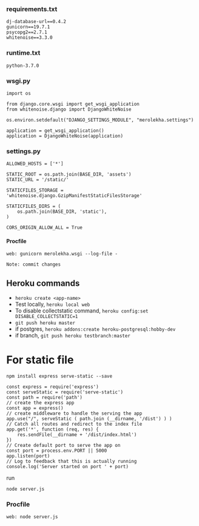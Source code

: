 
### requirements.txt
```
dj-database-url==0.4.2
gunicorn==19.7.1
psycopg2==2.7.1
whitenoise==3.3.0
```

### runtime.txt
```
python-3.7.0

```
### wsgi.py
```
import os

from django.core.wsgi import get_wsgi_application
from whitenoise.django import DjangoWhiteNoise

os.environ.setdefault("DJANGO_SETTINGS_MODULE", "merolekha.settings")

application = get_wsgi_application()
application = DjangoWhiteNoise(application)

```

### settings.py
```
ALLOWED_HOSTS = ['*']

STATIC_ROOT = os.path.join(BASE_DIR, 'assets')
STATIC_URL = '/static/'

STATICFILES_STORAGE = 'whitenoise.django.GzipManifestStaticFilesStorage'

STATICFILES_DIRS = (
    os.path.join(BASE_DIR, 'static'),
)

CORS_ORIGIN_ALLOW_ALL = True

```
#### Procfile
```
web: gunicorn merolekha.wsgi --log-file -

```
`Note: commit changes`

## Heroku commands
- `heroku create <app-name>`
- Test locally, `heroku local web`
- To disable collectstatic command, `heroku config:set DISABLE_COLLECTSTATIC=1`
- `git push heroku master`
- if postgres, `heroku addons:create heroku-postgresql:hobby-dev`
- if branch, `git push heroku testbranch:master`

# For static file
`npm install express serve-static --save`

```
const express = require('express')
const serveStatic = require('serve-static')
const path = require('path')
// create the express app
const app = express()
// create middleware to handle the serving the app
app.use("/", serveStatic ( path.join (__dirname, '/dist') ) )
// Catch all routes and redirect to the index file
app.get('*', function (req, res) {
    res.sendFile(__dirname + '/dist/index.html')
})
// Create default port to serve the app on
const port = process.env.PORT || 5000
app.listen(port)
// Log to feedback that this is actually running
console.log('Server started on port ' + port)
```

run 

`node server.js
`

### Procfile
`web: node server.js` 

